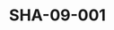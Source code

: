 ---
pid: SHA-09-001
title: SHA-09-001
language: ar
collection: شرحبيل احمد
original_label: 
rights: شرحبيل احمد
location_of_original: شرحبيل احمد
photographer_or_studio: 
scanned_from: photograph 7.5 by 8.9
_date: '1964'
location: جنوب السودان
description: فرقة شرحبيل احمد واخرون امام حافلة
additional_notes: 
permission_display: 'yes'
on_server: 'no'
on_website: 'no'
permalink: /archive/ar/sha-09-001.html
layout: photo-page
---